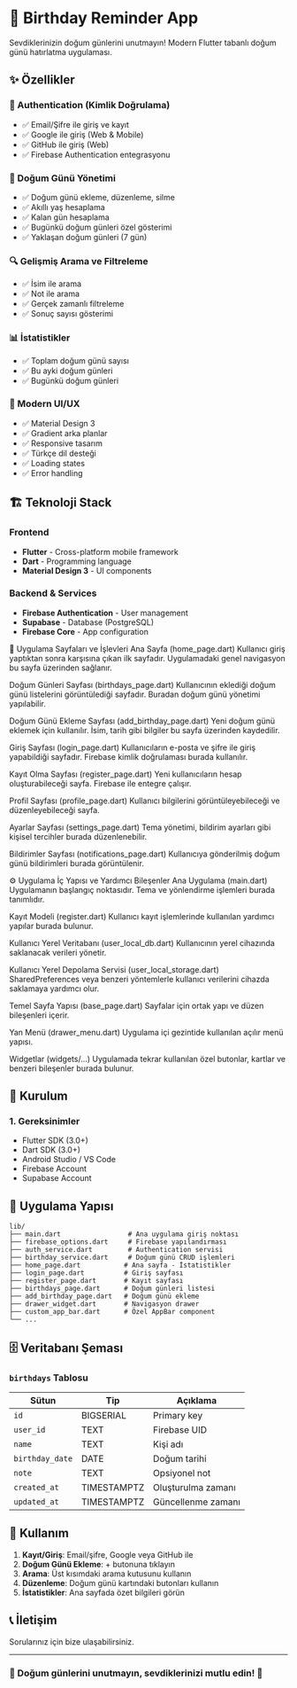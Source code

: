 # 🎂 Birthday Reminder App

Sevdiklerinizin doğum günlerini unutmayın! Modern Flutter tabanlı doğum günü hatırlatma uygulaması.

## ✨ Özellikler

### 🔐 Authentication (Kimlik Doğrulama)
- ✅ Email/Şifre ile giriş ve kayıt
- ✅ Google ile giriş (Web & Mobile)
- ✅ GitHub ile giriş (Web)
- ✅ Firebase Authentication entegrasyonu

### 🎉 Doğum Günü Yönetimi
- ✅ Doğum günü ekleme, düzenleme, silme
- ✅ Akıllı yaş hesaplama
- ✅ Kalan gün hesaplama
- ✅ Bugünkü doğum günleri özel gösterimi
- ✅ Yaklaşan doğum günleri (7 gün)

### 🔍 Gelişmiş Arama ve Filtreleme
- ✅ İsim ile arama
- ✅ Not ile arama
- ✅ Gerçek zamanlı filtreleme
- ✅ Sonuç sayısı gösterimi

### 📊 İstatistikler
- ✅ Toplam doğum günü sayısı
- ✅ Bu ayki doğum günleri
- ✅ Bugünkü doğum günleri

### 🎨 Modern UI/UX
- ✅ Material Design 3
- ✅ Gradient arka planlar
- ✅ Responsive tasarım
- ✅ Türkçe dil desteği
- ✅ Loading states
- ✅ Error handling

## 🏗️ Teknoloji Stack

### Frontend
- **Flutter** - Cross-platform mobile framework
- **Dart** - Programming language
- **Material Design 3** - UI components

### Backend & Services
- **Firebase Authentication** - User management
- **Supabase** - Database (PostgreSQL)
- **Firebase Core** - App configuration

📄 Uygulama Sayfaları ve İşlevleri
Ana Sayfa (home_page.dart)
Kullanıcı giriş yaptıktan sonra karşısına çıkan ilk sayfadır. Uygulamadaki genel navigasyon bu sayfa üzerinden sağlanır.

Doğum Günleri Sayfası (birthdays_page.dart)
Kullanıcının eklediği doğum günü listelerini görüntülediği sayfadır. Buradan doğum günü yönetimi yapılabilir.

Doğum Günü Ekleme Sayfası (add_birthday_page.dart)
Yeni doğum günü eklemek için kullanılır. İsim, tarih gibi bilgiler bu sayfa üzerinden kaydedilir.

Giriş Sayfası (login_page.dart)
Kullanıcıların e-posta ve şifre ile giriş yapabildiği sayfadır. Firebase kimlik doğrulaması burada kullanılır.

Kayıt Olma Sayfası (register_page.dart)
Yeni kullanıcıların hesap oluşturabileceği sayfa. Firebase ile entegre çalışır.

Profil Sayfası (profile_page.dart)
Kullanıcı bilgilerini görüntüleyebileceği ve düzenleyebileceği sayfa.

Ayarlar Sayfası (settings_page.dart)
Tema yönetimi, bildirim ayarları gibi kişisel tercihler burada düzenlenebilir.

Bildirimler Sayfası (notifications_page.dart)
Kullanıcıya gönderilmiş doğum günü bildirimleri burada görüntülenir.

⚙️ Uygulama İç Yapısı ve Yardımcı Bileşenler
Ana Uygulama (main.dart)
Uygulamanın başlangıç noktasıdır. Tema ve yönlendirme işlemleri burada tanımlıdır.

Kayıt Modeli (register.dart)
Kullanıcı kayıt işlemlerinde kullanılan yardımcı yapılar burada bulunur.

Kullanıcı Yerel Veritabanı (user_local_db.dart)
Kullanıcının yerel cihazında saklanacak verileri yönetir.

Kullanıcı Yerel Depolama Servisi (user_local_storage.dart)
SharedPreferences veya benzeri yöntemlerle kullanıcı verilerini cihazda saklamaya yardımcı olur.

Temel Sayfa Yapısı (base_page.dart)
Sayfalar için ortak yapı ve düzen bileşenleri içerir.

Yan Menü (drawer_menu.dart)
Uygulama içi gezintide kullanılan açılır menü yapısı.

Widgetlar (widgets/...)
Uygulamada tekrar kullanılan özel butonlar, kartlar ve benzeri bileşenler burada bulunur.

## 🚀 Kurulum

### 1. Gereksinimler
- Flutter SDK (3.0+)
- Dart SDK (3.0+)
- Android Studio / VS Code
- Firebase Account
- Supabase Account


## 📱 Uygulama Yapısı

```
lib/
├── main.dart                 # Ana uygulama giriş noktası
├── firebase_options.dart     # Firebase yapılandırması
├── auth_service.dart         # Authentication servisi
├── birthday_service.dart     # Doğum günü CRUD işlemleri
├── home_page.dart           # Ana sayfa - İstatistikler
├── login_page.dart          # Giriş sayfası
├── register_page.dart       # Kayıt sayfası
├── birthdays_page.dart      # Doğum günleri listesi
├── add_birthday_page.dart   # Doğum günü ekleme
├── drawer_widget.dart       # Navigasyon drawer
├── custom_app_bar.dart      # Özel AppBar component
└── ...
```

## 🗄️ Veritabanı Şeması

### `birthdays` Tablosu
| Sütun | Tip | Açıklama |
|-------|-----|----------|
| `id` | BIGSERIAL | Primary key |
| `user_id` | TEXT | Firebase UID |
| `name` | TEXT | Kişi adı |
| `birthday_date` | DATE | Doğum tarihi |
| `note` | TEXT | Opsiyonel not |
| `created_at` | TIMESTAMPTZ | Oluşturulma zamanı |
| `updated_at` | TIMESTAMPTZ | Güncellenme zamanı |

## 🎯 Kullanım

1. **Kayıt/Giriş**: Email/şifre, Google veya GitHub ile
2. **Doğum Günü Ekleme**: + butonuna tıklayın
3. **Arama**: Üst kısımdaki arama kutusunu kullanın
4. **Düzenleme**: Doğum günü kartındaki butonları kullanın
5. **İstatistikler**: Ana sayfada özet bilgileri görün




## 📞 İletişim

Sorularınız için bize ulaşabilirsiniz.

---

### 🎉 Doğum günlerini unutmayın, sevdiklerinizi mutlu edin! 🎂 
